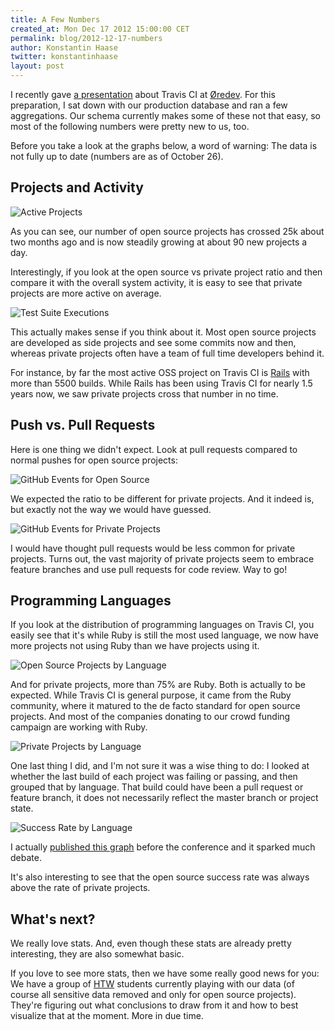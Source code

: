 ```yaml
---
title: A Few Numbers
created_at: Mon Dec 17 2012 15:00:00 CET
permalink: blog/2012-12-17-numbers
author: Konstantin Haase
twitter: konstantinhaase
layout: post
---
```


I recently gave [a presentation](https://speakerdeck.com/rkh/travis-ci) about Travis CI at [Øredev](http://oredev.org/). For this preparation, I sat down with our production database and ran a few aggregations. Our schema currently makes some of these not that easy, so most of the following numbers were pretty new to us, too.

Before you take a look at the graphs below, a word of warning: The data is not fully up to date (numbers are as of October 26).

## Projects and Activity

![Active Projects](/images/stats.001.png)

As you can see, our number of open source projects has crossed 25k about two months ago and is now steadily growing at about 90 new projects a day.

Interestingly, if you look at the open source vs private project ratio and then compare it with the overall system activity, it is easy to see that private projects are more active on average.

![Test Suite Executions](/images/stats.002.png)

This actually makes sense if you think about it. Most open source projects are developed as side projects and see some commits now and then, whereas private projects often have a team of full time developers behind it.

For instance, by far the most active OSS project on Travis CI is [Rails](https://travis-ci.org/rails/rails) with more than 5500 builds. While Rails has been using Travis CI for nearly 1.5 years now, we saw private projects cross that number in no time.

## Push vs. Pull Requests

Here is one thing we didn't expect. Look at pull requests compared to normal pushes for open source projects:

![GitHub Events for Open Source](/images/stats.006.png)

We expected the ratio to be different for private projects. And it indeed is, but exactly not the way we would have guessed.

![GitHub Events for Private Projects](/images/stats.007.png)

I would have thought pull requests would be less common for private projects. Turns out, the vast majority of private projects seem to embrace feature branches and use pull requests for code review. Way to go!

## Programming Languages

If you look at the distribution of programming languages on Travis CI, you easily see that it's while Ruby is still the most used language, we now have more projects not using Ruby than we have projects using it.

![Open Source Projects by Language](/images/stats.003.png)

And for private projects, more than 75% are Ruby. Both is actually to be expected. While Travis CI is general purpose, it came from the Ruby community, where it matured to the de facto standard for open source projects. And most of the companies donating to our crowd funding campaign are working with Ruby.

![Private Projects by Language](/images/stats.004.png)

One last thing I did, and I'm not sure it was a wise thing to do: I looked at whether the last build of each project was failing or passing, and then grouped that by language. That build could have been a pull request or feature branch, it does not necessarily reflect the master branch or project state.

![Success Rate by Language](/images/stats.005.png)

I actually [published this graph](https://twitter.com/konstantinhaase/status/263235120151027712) before the conference and it sparked much debate.

It's also interesting to see that the open source success rate was always above the rate of private projects.

## What's next?

We really love stats. And, even though these stats are already pretty interesting, they are also somewhat basic.

If you love to see more stats, then we have some really good news for you: We have a group of [HTW](http://www.htw-berlin.de/) students currently playing with our data (of course all sensitive data removed and only for open source projects). They're figuring out what conclusions to draw from it and how to best visualize that at the moment. More in due time.
